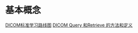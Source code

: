 # 基本概念

[DICOM标准学习路线图](https://blog.csdn.net/zssureqh/article/details/49231303)
[DICOM Query 和Retrieve 的方法和定义](https://www.cnblogs.com/springyangwc/archive/2012/03/12/2392057.html)